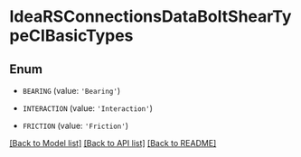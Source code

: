 # IdeaRSConnectionsDataBoltShearTypeCIBasicTypes


## Enum

* `BEARING` (value: `'Bearing'`)

* `INTERACTION` (value: `'Interaction'`)

* `FRICTION` (value: `'Friction'`)

[[Back to Model list]](../README.md#documentation-for-models) [[Back to API list]](../README.md#documentation-for-api-endpoints) [[Back to README]](../README.md)


